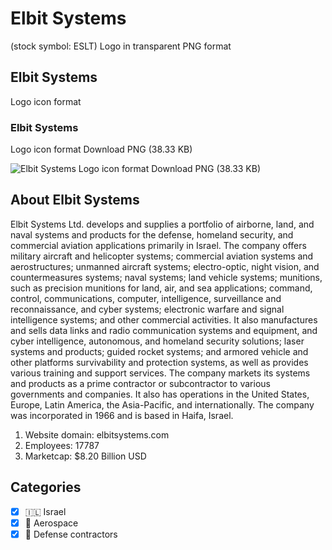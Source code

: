 # Elbit Systems
 (stock symbol: ESLT) Logo in transparent PNG format

## Elbit Systems
 Logo icon format

### Elbit Systems
 Logo icon format Download PNG (38.33 KB)

![Elbit Systems
 Logo icon format Download PNG (38.33 KB)](/img/orig/ESLT-be063cb6.png)

## About Elbit Systems


Elbit Systems Ltd. develops and supplies a portfolio of airborne, land, and naval systems and products for the defense, homeland security, and commercial aviation applications primarily in Israel. The company offers military aircraft and helicopter systems; commercial aviation systems and aerostructures; unmanned aircraft systems; electro-optic, night vision, and countermeasures systems; naval systems; land vehicle systems; munitions, such as precision munitions for land, air, and sea applications; command, control, communications, computer, intelligence, surveillance and reconnaissance, and cyber systems; electronic warfare and signal intelligence systems; and other commercial activities. It also manufactures and sells data links and radio communication systems and equipment, and cyber intelligence, autonomous, and homeland security solutions; laser systems and products; guided rocket systems; and armored vehicle and other platforms survivability and protection systems, as well as provides various training and support services. The company markets its systems and products as a prime contractor or subcontractor to various governments and companies. It also has operations in the United States, Europe, Latin America, the Asia-Pacific, and internationally. The company was incorporated in 1966 and is based in Haifa, Israel.

1. Website domain: elbitsystems.com
2. Employees: 17787
3. Marketcap: $8.20 Billion USD


## Categories
- [x] 🇮🇱 Israel
- [x] 🚀 Aerospace
- [x] 🔫 Defense contractors
